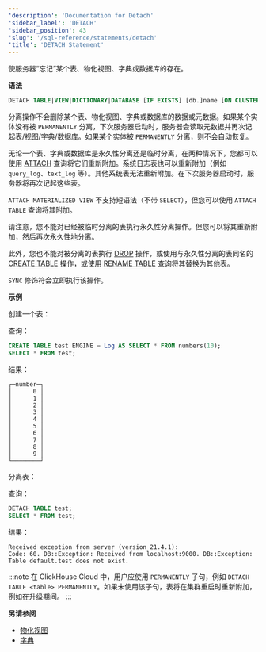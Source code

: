 ```yaml
---
'description': 'Documentation for Detach'
'sidebar_label': 'DETACH'
'sidebar_position': 43
'slug': '/sql-reference/statements/detach'
'title': 'DETACH Statement'
---
```




使服务器“忘记”某个表、物化视图、字典或数据库的存在。

**语法**

```sql
DETACH TABLE|VIEW|DICTIONARY|DATABASE [IF EXISTS] [db.]name [ON CLUSTER cluster] [PERMANENTLY] [SYNC]
```

分离操作不会删除某个表、物化视图、字典或数据库的数据或元数据。如果某个实体没有被 `PERMANENTLY` 分离，下次服务器启动时，服务器会读取元数据并再次记起表/视图/字典/数据库。如果某个实体被 `PERMANENTLY` 分离，则不会自动恢复。

无论一个表、字典或数据库是永久性分离还是临时分离，在两种情况下，您都可以使用 [ATTACH](../../sql-reference/statements/attach.md) 查询将它们重新附加。系统日志表也可以重新附加（例如 `query_log`、`text_log` 等）。其他系统表无法重新附加。在下次服务器启动时，服务器将再次记起这些表。

`ATTACH MATERIALIZED VIEW` 不支持短语法（不带 `SELECT`），但您可以使用 `ATTACH TABLE` 查询将其附加。

请注意，您不能对已经被临时分离的表执行永久性分离操作。但您可以将其重新附加，然后再次永久性地分离。

此外，您也不能对被分离的表执行 [DROP](../../sql-reference/statements/drop.md#drop-table) 操作，或使用与永久性分离的表同名的 [CREATE TABLE](../../sql-reference/statements/create/table.md) 操作，或使用 [RENAME TABLE](../../sql-reference/statements/rename.md) 查询将其替换为其他表。

`SYNC` 修饰符会立即执行该操作。

**示例**

创建一个表：

查询：

```sql
CREATE TABLE test ENGINE = Log AS SELECT * FROM numbers(10);
SELECT * FROM test;
```

结果：

```text
┌─number─┐
│      0 │
│      1 │
│      2 │
│      3 │
│      4 │
│      5 │
│      6 │
│      7 │
│      8 │
│      9 │
└────────┘
```

分离表：

查询：

```sql
DETACH TABLE test;
SELECT * FROM test;
```

结果：

```text
Received exception from server (version 21.4.1):
Code: 60. DB::Exception: Received from localhost:9000. DB::Exception: Table default.test does not exist.
```

:::note
在 ClickHouse Cloud 中，用户应使用 `PERMANENTLY` 子句，例如 `DETACH TABLE <table> PERMANENTLY`。如果未使用该子句，表将在集群重启时重新附加，例如在升级期间。
:::

**另请参阅**

- [物化视图](/sql-reference/statements/create/view#materialized-view)
- [字典](../../sql-reference/dictionaries/index.md)
